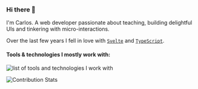 ### Hi there 👋

I'm Carlos. A web developer passionate about teaching, building delightful UIs and tinkering with micro-interactions.

Over the last few years I fell in love with [`Svelte`](https://svelte.dev/) and [`TypeScript`](https://www.typescriptlang.org/).

#### Tools & technologies I mostly work with:
  
![list of tools and technologies I work with](https://skillicons.dev/icons?perline=9&i=ts,svelte,html,css,js,nodejs,vscode,vite,astro,git,md,svg,tailwind,postgres,mongodb,sqlite,firebase,supabase,github,figma,vercel,cloudflare)

![Contribution Stats](https://github-contribution-stats.vercel.app/api/?username=buhodev)
<!--
Here are some ideas to get you started:

- 🔭 I’m currently working on ...
- 🌱 I’m currently learning ...
- 👯 I’m looking to collaborate on ...
- 🤔 I’m looking for help with ...
- 💬 Ask me about ...
- 📫 How to reach me: ...
- 😄 Pronouns: ...
- ⚡ Fun fact: ...
-->


